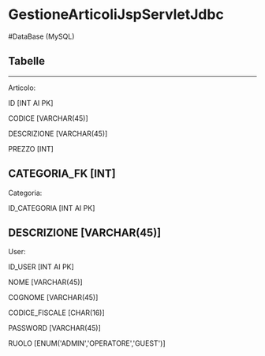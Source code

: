 # GestioneArticoliJspServletJdbc

#DataBase (MySQL)
## Tabelle
-----------------------------------------------------

Articolo:

ID [INT AI PK]

CODICE [VARCHAR(45)]

DESCRIZIONE [VARCHAR(45)]

PREZZO [INT]

CATEGORIA_FK [INT]
-----------------------------------------------------

Categoria:

ID_CATEGORIA [INT AI PK]

DESCRIZIONE [VARCHAR(45)]
-----------------------------------------------------

User:

ID_USER [INT AI PK]

NOME [VARCHAR(45)]

COGNOME [VARCHAR(45)]

CODICE_FISCALE [CHAR(16)]

PASSWORD [VARCHAR(45)]

RUOLO [ENUM('ADMIN','OPERATORE','GUEST')]
